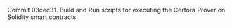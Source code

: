 Commit 03cec31.                    Build and Run scripts for executing the Certora Prover on Solidity smart contracts.